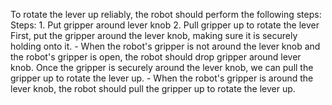 To rotate the lever up reliably, the robot should perform the following steps:
    Steps:  1. Put gripper around lever knob  2. Pull gripper up to rotate the lever
    First, put the gripper around the lever knob, making sure it is securely holding onto it.
    - When the robot's gripper is not around the lever knob and the robot's gripper is open, the robot should drop gripper around lever knob.
    Once the gripper is securely around the lever knob, we can pull the gripper up to rotate the lever up.
    - When the robot's gripper is around the lever knob, the robot should pull the gripper up to rotate the lever up.